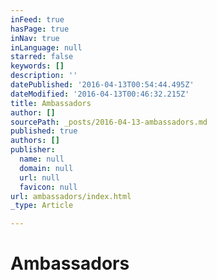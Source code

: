 ```yaml
---
inFeed: true
hasPage: true
inNav: true
inLanguage: null
starred: false
keywords: []
description: ''
datePublished: '2016-04-13T00:54:44.495Z'
dateModified: '2016-04-13T00:46:32.215Z'
title: Ambassadors
author: []
sourcePath: _posts/2016-04-13-ambassadors.md
published: true
authors: []
publisher:
  name: null
  domain: null
  url: null
  favicon: null
url: ambassadors/index.html
_type: Article

---
```

# Ambassadors
